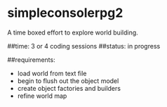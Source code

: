 # simpleconsolerpg2
A time boxed effort to explore world building.

##time: 3 or 4 coding sessions
##status: in progress

##requirements:
- load world from text file
- begin to flush out the object model
- create object factories and builders
- refine world map





